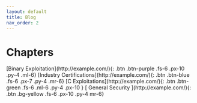 ```yaml
---
layout: default
title: Blog
nav_order: 2
---
```


# Chapters

<div class="code-example" markdown="1">
[Binary Exploitation](http://example.com/){: .btn .btn-purple .fs-6 .px-10 .py-4 .ml-6}
[Industry Certifications](http://example.com/){: .btn .btn-blue .fs-6 .px-7 .py-4 .mr-6}
[C Exploitations](http://example.com/){: .btn .btn-green .fs-6 .ml-6 .py-4 .px-10 }
[  General Security  ](http://example.com/){: .btn .bg-yellow .fs-6 .px-10 .py-4 mr-6}
</div>


